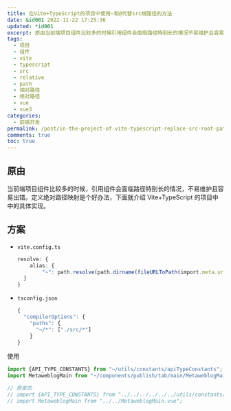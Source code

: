 ```yaml
---
title: 在Vite+TypeScript的项目中使用~和@代替src根路径的方法
date: &id001 2022-11-22 17:25:36
updated: *id001
excerpt: 原由当前端项目组件比较多的时候引用组件会面临路径特别长的情况不易维护且容易出错。定义绝对路径映射是个好办法下面就介绍vitetypescript的项目中中的具体实现。方案​viteconfigts​resolve_{alias_{)}}​tsconfigjson​{_{_{]}}使用import{api_type_constants}fromimportmetaweblogmainfrom原来的import{api_type_constants}fromimportmetaweblogmainfrom
tags:
  - 项目
  - 组件
  - vite
  - typescript
  - src
  - relative
  - path
  - 相对路径
  - 绝对路径
  - vue
  - vue3
categories:
  - 前端开发
permalink: /post/in-the-project-of-vite-typescript-replace-src-root-path-5ox0i.html
comments: true
toc: true
---
```

## 原由

当前端项目组件比较多的时候，引用组件会面临路径特别长的情况，不易维护且容易出错。定义绝对路径映射是个好办法，下面就介绍 Vite+TypeScript 的项目中中的具体实现。

## 方案

* ​`vite.config.ts`​

  ```typescript
  resolve: {
      alias: {
          "~": path.resolve(path.dirname(fileURLToPath(import.meta.url)), "src"),
  	}
  }
  ```

* ​`tsconfig.json`​

  ```typescript
  {
    "compilerOptions": {
      "paths": {
        "~/*": ["./src/*"]
      }
  }
  ```

使用

```typescript
import {API_TYPE_CONSTANTS} from "~/utils/constants/apiTypeConstants";
import MetaweblogMain from "~/components/publish/tab/main/MetaweblogMain.vue";

// 原来的
// import {API_TYPE_CONSTANTS} from "../../../../../../utils/constants/apiTypeConstants";
// import MetaweblogMain from "../../MetaweblogMain.vue";
```